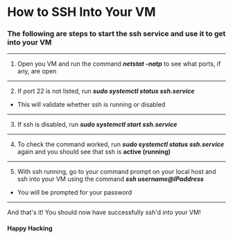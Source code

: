 # How to SSH Into Your VM


### The following are steps to start the ssh service and use it to get into your VM

---

1. Open you VM and run the command **_netstat -natp_** to see what ports, if any, are open

---

2. If port 22 is not listed, run **_sudo systemctl status ssh.service_**


- This will validate whether ssh is running or disabled

---

3. If ssh is  disabled, run **_sudo systemctl start ssh.service_**

---

4. To check the command worked, run **_sudo systemctl status ssh.service_** again and you should see that ssh is **active (running)**

---

5. With ssh running, go to your command prompt on your local host and ssh into your VM using the command **_ssh username@IPaddress_**


- You will be prompted for your password

---

And that's it! You should now have successfully ssh'd into your VM!

#### Happy Hacking
